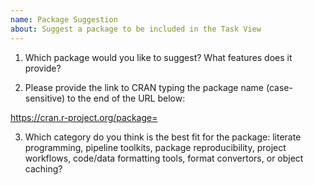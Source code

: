 ```yaml
---
name: Package Suggestion
about: Suggest a package to be included in the Task View
---
```


1. Which package would you like to suggest? What features does it provide?



2. Please provide the link to CRAN typing the package name (case-sensitive) to
the end of the URL below:

https://cran.r-project.org/package=

3. Which category do you think is the best fit for the package:
literate programming,
pipeline toolkits,
package reproducibility,
project workflows,
code/data formatting tools,
format convertors,
or object caching?

